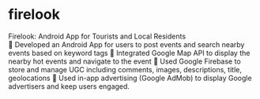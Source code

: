 # firelook
Firelook: Android App for Tourists and Local Residents			           
	Developed an Android App for users to post events and search nearby events based on keyword tags
	Integrated Google Map API to display the nearby hot events and navigate to the event
	Used Google Firebase to store and manage UGC including comments, images, descriptions, title, geolocations
	Used in-app advertising (Google AdMob) to display Google advertisers and keep users engaged. 
